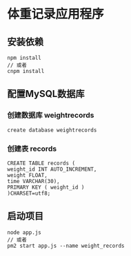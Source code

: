 # 体重记录应用程序

## 安装依赖

```shell
npm install
// 或者
cnpm install
```

## 配置MySQL数据库

### 创建数据库 weightrecords

```mysql
create database weightrecords
```

### 创建表 records

```mysql
CREATE TABLE records (
weight_id INT AUTO_INCREMENT,
weight FLOAT,
time VARCHAR(30),
PRIMARY KEY ( weight_id )
)CHARSET=utf8;
```

## 启动项目

```shell
node app.js
// 或者
pm2 start app.js --name weight_records
```

